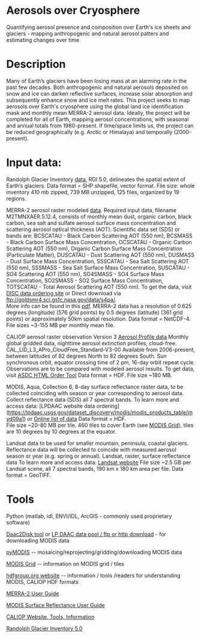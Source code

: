 # Aerosols over Cryosphere
Quantifying aerosol presence and composition over Earth's ice sheets and glaciers - mapping anthropogenic and natural aerosol patters and estimating changes over time

# Description
Many of Earth’s glaciers have been losing mass at an alarming rate in the past few decades. Both anthropogenic and natural aerosols deposited on snow and ice can darken reflective surfaces, increase solar absorption and subsequently enhance snow and ice melt rates. This project seeks to map aerosols over Earth's cryosphere using the global land ice identification mask and monthly mean MERRA-2 aerosol data. Ideally, the project will be completed for all of Earth, mapping aerosol concentrations, with seasonal and annual totals from 1980-present. If time/space limits us, the project can be reduced geographically (e.g. Arctic or Himalaya) and temporally (2000-present).

# Input data:
Randolph Glacier Inventory [data](http://www.glims.org/RGI/rgi50_dl.html), RGI 5.0, delineates the spatial extent of Earth’s glaciers.
Data format = SHP shapefile, vector format. 
File size: whole inventory 410 mb zipped, 739 MB unzipped, 125 files, organized by 19 regions.

MERRA-2 aerosol raster modeled [data](http://gmao.gsfc.nasa.gov/reanalysis/MERRA-2/data_access/). Required input data, filename M2TMNXAER.5.12.4, consists of monthly mean dust, organic carbon, black carbon, sea salt and sulfate aerosol surface mass concentration and scattering aerosol optical thickness (AOT).   Scientific data set (SDS) or bands are: BCSCATAU - Black Carbon Scattering AOT (550 nm), BCSMASS - Black Carbon Surface Mass Concentration, OCSCATAU - Organic Carbon Scattering AOT (550 nm), Organic Carbon Surface Mass Concentration (Particulate Matter), DUSCATAU - Dust Scattering AOT (550 nm), DUSMASS - Dust Surface Mass Concentration, SSSCATAU - Sea Salt Scattering AOT (550 nm), SSSMASS - Sea Salt Surface Mass Concentration, SUSCATAU - SO4 Scattering AOT (550 nm), SO4SMASS - SO4 Surface Mass Concentration, SO2SMASS - SO2 Surface Mass Concentration, TOTSCATAU - Total Aerosol Scattering AOT (550 nm).
To get the data, visit [DISC data ordering site](http://disc.sci.gsfc.nasa.gov/uui/datasets?keywords=%22MERRA-2%22) or Direct download via ftp://goldsmr4.sci.gsfc.nasa.gov/data/s4pa/.  
More info can be found in this [pdf](http://gmao.gsfc.nasa.gov/pubs/docs/Bosilovich785.pdf).  MERRA-2 data has a resolution of 0.625 degrees (longitude) (576 grid points) by 0.5 degrees (latitude) (361 grid points) or approximately 50km spatial resolution.
Data format = NetCDF-4.  File sizes ~3-155 MB per monthly mean file.

CALIOP aerosol raster observation Version 3 [Aerosol Profile data](https://eosweb.larc.nasa.gov/project/calipso/cal_lid_l3_apro_cloudfree-standard-V3-00)
Monthly global gridded data, nighttime aerosol extinction profiles, cloud-free. CAL_LID_L3_APro_CloudFree_Standard-V3-00   Available from 2006-present, between latitudes of 82 degrees North to 82 degrees South.    Sun synchronous orbit, equator crossing time of 2 pm, 16-day orbit repeat cycle.
Observations are to be compared with modeled aerosol results.
To get data, visit [ASDC HTML Order Tool](https://eosweb.larc.nasa.gov/HORDERBIN/HTML_Start.cgi)
Data format = HDF.  File size ~180 MB.

MODIS, Aqua, Collection 6, 8-day surface reflectance raster data, to be collected coinciding with season or year corresponding to aerosol data.  Collect reflectance data (SDS) all 7 spectral bands.
To learn more and access data: [LPDAAC website data ordering]
(https://lpdaac.usgs.gov/dataset_discovery/modis/modis_products_table/myd09a1)
or [Online list of data](http://e4ftl01.cr.usgs.gov/MOLA/MYD09A1.006/)
Data format = HDF.    
File size ~20-80 MB per tile. 460 tiles to cover Earth (see [MODIS Grid](http://modis-land.gsfc.nasa.gov/MODLAND_grid.html)), tiles are 10 degrees by 10 degrees at the equator.

Landsat data to be used for smaller mountain, peninsula, coastal glaciers.  Reflectance data will be collected to coincide with measured aerosol season or year (e.g. spring or annual).
Landsat, raster, surface reflectance data
To learn more and access data: [Landsat website](http://landsat.usgs.gov/CDR_LSR.php)
File size ~2.5 GB per Landsat scene, all 7 spectral bands, 190 km x 180 km area per file.
Data format = GeoTIFF.


# Tools
Python
(matlab, idl, ENVI/IDL, ArcGIS - commonly used proprietary software)  

[Daac2Disk tool](https://lpdaac.usgs.gov/lp_daac2disk_download_manager_release)
or [LP DAAC data pool / ftp or http download](https://lpdaac.usgs.gov/data_access/data_pool)  - for downloading MODIS data

[pyMODIS](http://www.pymodis.org/) --  mosaicing/reprojecting/gridding/downloading MODIS data

[MODIS Grid](http://modis-land.gsfc.nasa.gov/MODLAND_grid.html) -- information on MODIS grid / tiles

[hdfgroup.org website](https://www.hdfgroup.org/) -- information / tools /readers for understanding MODIS, CALIOP HDF formats

[MERRA-2 User Guide](http://gmao.gsfc.nasa.gov/pubs/tm/docs/Bosilovich803.pdf)

[MODIS Surface Reflectance User Guide](http://modis-sr.ltdri.org/guide/MOD09_UserGuide_v1.4.pdf)

[CALIOP Website, Tools, Information](https://eosweb.larc.nasa.gov/news/calipso-v3-00-lidar-level-3-aerosol-product-release)

[Randolph Glacier Inventory 5.0](http://www.glims.org/RGI/)








